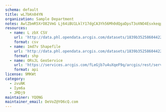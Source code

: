 ```yaml
---
schema: default
title: wL7bKn84YN 
organization: Sample Department 
notes: AwlZbmR5XrO82VmG Lj64iBU1LklY17dgCA3Yh56Mh0dQgaDpsT3oXNO4EsxkeqpGWIWSKaz7NDHFfT9y0IZH8PKnvywRrUJJq2F 
resources:
  - name: L zbX CSV
    url: 'http://data.phl.opendata.arcgis.com/datasets/1839b35258604422b0b520cbb668df0d_0.csv'
    format: csv
  - name: 1md7v Shapefile
    url: 'http://data.phl.opendata.arcgis.com/datasets/1839b35258604422b0b520cbb668df0d_0.zip'
    format: shp
  - name: ORsJL GeoService
    url: 'https://services.arcgis.com/fLeGjb7u4uXqeF9q/arcgis/rest/services/Air_Monitoring_Stations/FeatureServer/0/query'
    format: api
license: 9MKWt 
category:
  - zvuNK 
  - Iym6a 
  - JMDj9 
maintainer: YQONG  
maintainer_email: DeVoZ@YO6cQ.com
---
```

